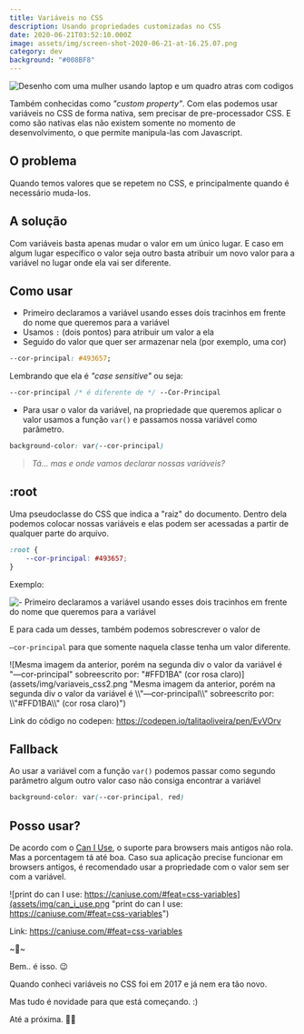 ```yaml
---
title: Variáveis no CSS
description: Usando propriedades customizadas no CSS
date: 2020-06-21T03:52:10.000Z
image: assets/img/screen-shot-2020-06-21-at-16.25.07.png
category: dev
background: "#008BF8"
---
```

![Desenho com uma mulher usando laptop e um quadro atras com codigos](assets/img/screen-shot-2020-06-21-at-16.25.07.png "Desenho com uma mulher usando laptop e um quadro atras com codigos")

Também conhecidas como *"custom property"*. Com elas podemos usar variáveis no CSS de forma nativa, sem precisar de pre-processador CSS. E como são nativas elas não existem somente no momento de desenvolvimento, o que permite manipula-las com Javascript.

## O problema

Quando temos valores que se repetem no CSS, e principalmente quando é necessário muda-los.

## A solução

Com variáveis basta apenas mudar o valor em um único lugar. E caso em algum lugar específico o valor seja outro basta atribuir um novo valor para a variável no lugar onde ela vai ser diferente.

## Como usar

* Primeiro declaramos a variável usando esses dois tracinhos em frente do nome que queremos para a variável
* Usamos `:` (dois pontos) para atribuir um valor a ela
* Seguido do valor que quer ser armazenar nela (por exemplo, uma cor)

```css
--cor-principal: #493657;
```

Lembrando que ela é *"case sensitive"* ou seja:

```css
--cor-principal /* é diferente de */ --Cor-Principal
```

* Para usar o valor da variável, na propriedade que queremos aplicar o valor usamos a função `var()` e passamos nossa variável como parâmetro.

```css
background-color: var(--cor-principal)
```

> *Tá... mas e onde vamos declarar nossas variáveis?*

## :root

Uma pseudoclasse do CSS que indica a "raiz" do documento. Dentro dela podemos colocar nossas variáveis e elas podem ser acessadas a partir de qualquer parte do arquivo.

```css
:root {
	--cor-principal: #493657;
}
```

Exemplo:

![- Primeiro declaramos a variável usando esses dois tracinhos em frente do nome que queremos para a variável](assets/img/variaveis_css1.png "- Primeiro declaramos a variável usando esses dois tracinhos em frente do nome que queremos para a variável")

E para cada um desses, também podemos sobrescrever o valor de

`—cor-principal` para que somente naquela classe tenha um valor diferente.

![Mesma imagem da anterior, porém na segunda div o valor da variável é "—cor-principal" sobreescrito por: "#FFD1BA" (cor rosa claro)](assets/img/variaveis_css2.png "Mesma imagem da anterior, porém na segunda div o valor da variável é \\\\"—cor-principal\\\\" sobreescrito por: \\\\"#FFD1BA\\\\" (cor rosa claro)")

Link do código no codepen: [](https://codepen.io/talitaoliveira/pen/EvVOrv)<https://codepen.io/talitaoliveira/pen/EvVOrv>

## Fallback

Ao usar a variável com a função `var()` podemos passar como segundo parâmetro algum outro valor caso não consiga encontrar a variável

```css
background-color: var(--cor-principal, red)
```

## Posso usar?

De acordo com o [Can I Use](https://caniuse.com/#feat=css-variables), o suporte para browsers mais antigos não rola. Mas a porcentagem tá até boa. Caso sua aplicação precise funcionar em browsers antigos, é recomendado usar a propriedade com o valor sem ser com a variável.

![print do can I use: https://caniuse.com/#feat=css-variables](assets/img/can_i_use.png "print do can I use: https://caniuse.com/#feat=css-variables")

Link: [](https://caniuse.com/#feat=css-variables)<https://caniuse.com/#feat=css-variables>

\~🌟\~

Bem.. é isso. 😉

Quando conheci variáveis no CSS foi em 2017 e já nem era tão novo.

Mas tudo é novidade para que está começando. :)

Até a próxima. 🤙🏽
